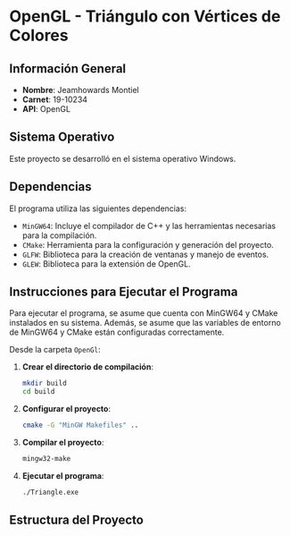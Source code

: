 # OpenGL - Triángulo con Vértices de Colores

## Información General
- **Nombre**: Jeamhowards Montiel
- **Carnet**: 19-10234
- **API**: OpenGL

## Sistema Operativo
Este proyecto se desarrolló en el sistema operativo Windows.

## Dependencias
El programa utiliza las siguientes dependencias:
- `MinGW64`: Incluye el compilador de C++ y las herramientas necesarias para la compilación.
- `CMake`: Herramienta para la configuración y generación del proyecto.
- `GLFW`: Biblioteca para la creación de ventanas y manejo de eventos.
- `GLEW`: Biblioteca para la extensión de OpenGL.

## Instrucciones para Ejecutar el Programa
Para ejecutar el programa, se asume que cuenta con MinGW64 y CMake instalados en su sistema. Además, se asume que las variables de entorno de MinGW64 y CMake están configuradas correctamente.

Desde la carpeta `OpenGl`:

1. **Crear el directorio de compilación**:
    ```sh
    mkdir build
    cd build
    ```

2. **Configurar el proyecto**:
    ```sh
    cmake -G "MinGW Makefiles" ..
    ```

3. **Compilar el proyecto**:
    ```sh
    mingw32-make
    ```

4. **Ejecutar el programa**:
    ```sh
    ./Triangle.exe
    ```

## Estructura del Proyecto
